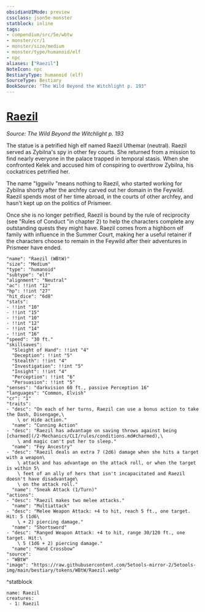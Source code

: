 ```yaml
---
obsidianUIMode: preview
cssclass: json5e-monster
statblock: inline
tags:
- compendium/src/5e/wbtw
- monster/cr/1
- monster/size/medium
- monster/type/humanoid/elf
- npc
aliases: ["Raezil"]
NoteIcon: npc
BestiaryType: humanoid (elf)
SourceType: Bestiary
BookSource: "The Wild Beyond the Witchlight p. 193"
---
```

# [Raezil](2-Mechanics/CLI/bestiary/npc/raezil-wbtw.md)
*Source: The Wild Beyond the Witchlight p. 193*  

The statue is a petrified high elf named Raezil Uthemar (neutral). Raezil served as Zybilna's spy in other fey courts. She returned from a mission to find nearly everyone in the palace trapped in temporal stasis. When she confronted Kelek and accused him of conspiring to overthrow Zybilna, his cockatrices petrified her.

The name "Iggwilv "means nothing to Raezil, who started working for Zybilna shortly after the archfey carved out her domain in the Feywild. Raezil spends most of her time abroad, in the courts of other archfey, and hasn't kept up on the politics of Prismeer.

Once she is no longer petrified, Raezil is bound by the rule of reciprocity (see "Rules of Conduct "in chapter 2) to help the characters complete any outstanding quests they might have. Raezil comes from a highborn elf family with influence in the Summer Court, making her a useful retainer if the characters choose to remain in the Feywild after their adventures in Prismeer have ended.

```statblock
"name": "Raezil (WBtW)"
"size": "Medium"
"type": "humanoid"
"subtype": "elf"
"alignment": "Neutral"
"ac": !!int "12"
"hp": !!int "27"
"hit_dice": "6d8"
"stats":
- !!int "10"
- !!int "15"
- !!int "10"
- !!int "12"
- !!int "14"
- !!int "16"
"speed": "30 ft."
"skillsaves":
  "Sleight of Hand": !!int "4"
  "Deception": !!int "5"
  "Stealth": !!int "4"
  "Investigation": !!int "5"
  "Insight": !!int "4"
  "Perception": !!int "6"
  "Persuasion": !!int "5"
"senses": "darkvision 60 ft., passive Perception 16"
"languages": "Common, Elvish"
"cr": "1"
"traits":
- "desc": "On each of her turns, Raezil can use a bonus action to take the Dash, Disengage,\
    \ or Hide action."
  "name": "Cunning Action"
- "desc": "Raezil has advantage on saving throws against being [charmed](/2-Mechanics/CLI/rules/conditions.md#charmed),\
    \ and magic can't put her to sleep."
  "name": "Fey Ancestry"
- "desc": "Raezil deals an extra 7 (2d6) damage when she hits a target with a weapon\
    \ attack and has advantage on the attack roll, or when the target is within 5\
    \ feet of an ally of hers that isn't incapacitated and Raezil doesn't have disadvantage\
    \ on the attack roll."
  "name": "Sneak Attack (1/Turn)"
"actions":
- "desc": "Raezil makes two melee attacks."
  "name": "Multiattack"
- "desc": "Melee Weapon Attack: +4 to hit, reach 5 ft., one target. Hit: 5 (1d6\
    \ + 2) piercing damage."
  "name": "Shortsword"
- "desc": "Ranged Weapon Attack: +4 to hit, range 30/120 ft., one target. Hit:\
    \ 5 (1d6 + 2) piercing damage."
  "name": "Hand Crossbow"
"source":
- "WBtW"
"image": "https://raw.githubusercontent.com/5etools-mirror-2/5etools-img/main/bestiary/tokens/WBtW/Raezil.webp"
```
^statblock

```encounter-table
name: Raezil
creatures:
 - 1: Raezil
```